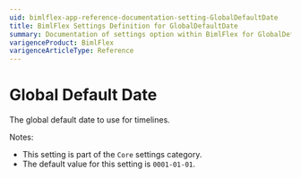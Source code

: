 ```yaml
---
uid: bimlflex-app-reference-documentation-setting-GlobalDefaultDate
title: BimlFlex Settings Definition for GlobalDefaultDate
summary: Documentation of settings option within BimlFlex for GlobalDefaultDate
varigenceProduct: BimlFlex
varigenceArticleType: Reference
---
```


# Global Default Date

The global default date to use for timelines.

Notes:

* This setting is part of the `Core` settings category.
* The default value for this setting is `0001-01-01`.